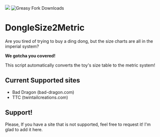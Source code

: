 ![](https://img.shields.io/github/stars/yossi99/DongleSize2Metric?logo=github)
![Greasy Fork Downloads](https://img.shields.io/greasyfork/dt/484011-donglesize2metric?logo=greasyfork)


# DongleSize2Metric

Are you tired of trying to buy a ding dong, but the size charts are all in the imperial system? 

**We gotcha you covered!**

This script automatically converts the toy's size table to the metric system!


## Current Supported sites
- Bad Dragon (bad-dragon.com)
- TTC (twintailcreations.com)

## Support!
Please, If you have a site that is not supported, feel free to request it! I'm glad to add it here.